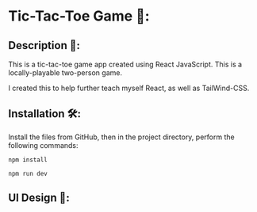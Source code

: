 # Tic-Tac-Toe Game 🧩: 

## Description 📝:
This is a tic-tac-toe game app created using React JavaScript. This is a locally-playable two-person game. 

I created this to help further teach myself React, as well as TailWind-CSS. 

## Installation 🛠️:
Install the files from GitHub, then in the project directory, perform the following commands:

```
npm install
```

```
npm run dev
```

## UI Design 🎨:

